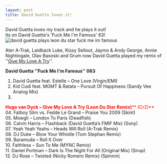 ```yaml
---
layout: post
title: David Guetta loves it!
---
```

David Guetta loves my track and he plays it out!   
Its on David Guetta's 'Fuck Me I'm Famous' 63!  
![david guetta plays leon du star fuck me im famous](/img/fif.jpg)  
  
Ater A-Trak, Laidback Luke, Kissy Sellout, Jaymo & Andy George, Annie Nightingale, Olav Basoski and Grum now David Guetta played my remix of  ''[Give My Love A Try](http://www.msplinks.com/MDFodHRwOi8vd3d3LnlvdXR1YmUuY29tL3dhdGNoP3Y9dW1MczhIcC1qYVk=)''.  
  
**David Guetta ''Fuck Me I'm Famous'' 063**  
 01. David Guetta feat. Estelle – One Love (Virgin/EMI)  
 02. Kid Cudi feat. MGMT & Ratata – Pursuit Of Happiness (Sandy Vee Analog Mix)  
 03. 
<font color="#ff0000">**Hugo van Dyck – Give My Love A Try (Leon Du Star Remix)**** (Cr2)**
</font>  
 04. Fatboy Slim vs. Fedde Le Grand – Praise You 2009 (Skint)  
 05. Mowgli – London To Paris (Deadfish)  
 06. Calvin Harris – Flashback (David Guetta’s FMIF Mix) (Sony)  
 07. Yeah Yeah Yeahs – Heads Will Roll (A-Trak Remix)  
 08. DJ Duke – Blow Your Whistle (Tom Stephan Remix)  
 09. Baramuda – Roll It Over  
 10. Faithless – Sun To Me (MYNC Remix)  
 11. Daniel Portman – Dark Is The Night For All (Original Mix) (Sirup)  
 12. DJ Rose – Twisted (Nicky Romero Remix) (Spinnin)